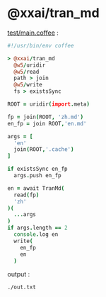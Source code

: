 [‼️]: ✏️README.mdt

# @xxai/tran_md

[test/main.coffee](./test/main.coffee) :

```coffee
#!/usr/bin/env coffee

> @xxai/tran_md
  @w5/uridir
  @w5/read
  path > join
  @w5/write
  fs > existsSync

ROOT = uridir(import.meta)

fp = join(ROOT, 'zh.md')
en_fp = join ROOT,'en.md'

args = [
  'en'
  join(ROOT,'.cache')
]

if existsSync en_fp
  args.push en_fp

en = await TranMd(
  read(fp)
  'zh'
)(
  ...args
)
if args.length == 2
  console.log en
  write(
    en_fp
    en
  )
```

output :

```
./out.txt
```
